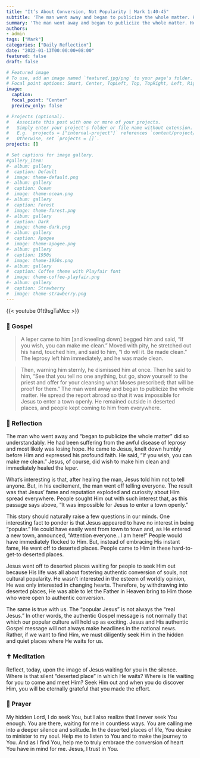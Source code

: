 ```yaml
---
title: "It’s About Conversion, Not Popularity | Mark 1:40-45"
subtitle: 'The man went away and began to publicize the whole matter. He spread the report abroad so that it was impossible for Jesus to enter a town openly. He remained outside in deserted places, and people kept coming to him from everywhere. Mark 1:44-45'
summary: 'The man went away and began to publicize the whole matter. He spread the report abroad so that it was impossible for Jesus to enter a town openly. He remained outside in deserted places, and people kept coming to him from everywhere. Mark 1:44-45'
authors:
- admin
tags: ["Mark"]
categories: ["Daily Reflection"]
date: "2022-01-13T00:00:00+08:00"
featured: false
draft: false

# Featured image
# To use, add an image named `featured.jpg/png` to your page's folder.
# Focal point options: Smart, Center, TopLeft, Top, TopRight, Left, Right, BottomLeft, Bottom, BottomRight
image:
  caption:
  focal_point: "Center"
  preview_only: false

# Projects (optional).
#   Associate this post with one or more of your projects.
#   Simply enter your project's folder or file name without extension.
#   E.g. `projects = ["internal-project"]` references `content/project/deep-learning/index.md`.
#   Otherwise, set `projects = []`.
projects: []

# Set captions for image gallery.
#gallery_item:
#- album: gallery
#  caption: Default
#  image: theme-default.png
#- album: gallery
#  caption: Ocean
#  image: theme-ocean.png
#- album: gallery
#  caption: Forest
#  image: theme-forest.png
#- album: gallery
#  caption: Dark
#  image: theme-dark.png
#- album: gallery
#  caption: Apogee
#  image: theme-apogee.png
#- album: gallery
#  caption: 1950s
#  image: theme-1950s.png
#- album: gallery
#  caption: Coffee theme with Playfair font
#  image: theme-coffee-playfair.png
#- album: gallery
#  caption: Strawberry
#  image: theme-strawberry.png
---
```


{{< youtube 01t9sgTaMcc >}}

### :love_letter: Gospel
> A leper came to him [and kneeling down] begged him and said, “If you wish, you can make me clean.” Moved with pity, he stretched out his hand, touched him, and said to him, “I do will it. Be made clean.” The leprosy left him immediately, and he was made clean.

> Then, warning him sternly, he dismissed him at once. Then he said to him, “See that you tell no one anything, but go, show yourself to the priest and offer for your cleansing what Moses prescribed; that will be proof for them.” The man went away and began to publicize the whole matter. He spread the report abroad so that it was impossible for Jesus to enter a town openly. He remained outside in deserted places, and people kept coming to him from everywhere.

### :speech_balloon: Reflection
The man who went away and “began to publicize the whole matter” did so understandably.  He had been suffering from the awful disease of leprosy and most likely was losing hope.  He came to Jesus, knelt down humbly before Him and expressed his profound faith.  He said, “If you wish, you can make me clean.”  Jesus, of course, did wish to make him clean and immediately healed the leper.  

What’s interesting is that, after healing the man, Jesus told him not to tell anyone.  But, in his excitement, the man went off telling everyone.  The result was that Jesus’ fame and reputation exploded and curiosity about Him spread everywhere.  People sought Him out with such interest that, as this passage says above, “It was impossible for Jesus to enter a town openly.”  

This story should naturally raise a few questions in our minds.  One interesting fact to ponder is that Jesus appeared to have no interest in being “popular.”  He could have easily went from town to town and, as He entered a new town, announced, “Attention everyone…I am here!”  People would have immediately flocked to Him.  But, instead of embracing His instant fame, He went off to deserted places.  People came to Him in these hard-to-get-to deserted places.  

Jesus went off to deserted places waiting for people to seek Him out because His life was all about fostering authentic conversion of souls, not cultural popularity.  He wasn’t interested in the esteem of worldly opinion, He was only interested in changing hearts.  Therefore, by withdrawing into deserted places, He was able to let the Father in Heaven bring to Him those who were open to authentic conversion.

The same is true with us.  The “popular Jesus” is not always the “real Jesus.”  In other words, the authentic Gospel message is not normally that which our popular culture will hold up as exciting.  Jesus and His authentic Gospel message will not always make headlines in the national news.  Rather, if we want to find Him, we must diligently seek Him in the hidden and quiet places where He waits for us.  

### :latin_cross: Meditation
Reflect, today, upon the image of Jesus waiting for you in the silence.  Where is that silent “deserted place” in which He waits?  Where is He waiting for you to come and meet Him?  Seek Him out and when you do discover Him, you will be eternally grateful that you made the effort.

### :pray: Prayer
My hidden Lord, I do seek You, but I also realize that I never seek You enough.  You are there, waiting for me in countless ways.  You are calling me into a deeper silence and solitude.  In the deserted places of life, You desire to minister to my soul.  Help me to listen to You and to make the journey to You.  And as I find You, help me to truly embrace the conversion of heart You have in mind for me.  Jesus, I trust in You.
